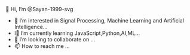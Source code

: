 👋 Hi, I’m @Sayan-1999-svg
- 👀 I’m interested in Signal Processing, Machine Learning and Artificial Intelligence...
- l🌱 I’m currently learning JavaScript,Python,AI,ML...
- 💞️ I’m looking to collaborate on ...
- 📫 How to reach me ...

<!---
Sayan-1999-svg/Sayan-1999-svg is a ✨ special ✨ repository because its `README.md` (this file) appears on your GitHub profile.
You can click the Preview link to take a look at your changes.
--->
